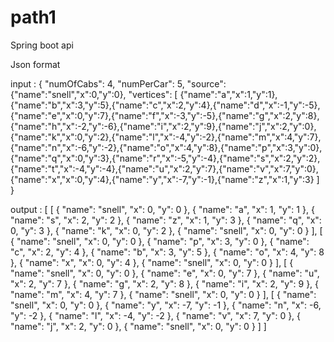 # path1
 
 Spring boot api
 
 Json format
 
 input : 
 {
  "numOfCabs": 4,
  "numPerCar": 5,
  "source": {"name":"snell","x":0,"y":0},
  "vertices": [
{"name":"a","x":1,"y":1},{"name":"b","x":3,"y":5},{"name":"c","x":2,"y":4},{"name":"d","x":-1,"y":-5},{"name":"e","x":0,"y":7},{"name":"f","x":-3,"y":-5},{"name":"g","x":2,"y":8},{"name":"h","x":-2,"y":-6},{"name":"i","x":2,"y":9},{"name":"j","x":2,"y":0},{"name":"k","x":0,"y":2},{"name":"l","x":-4,"y":-2},{"name":"m","x":4,"y":7},{"name":"n","x":-6,"y":-2},{"name":"o","x":4,"y":8},{"name":"p","x":3,"y":0},{"name":"q","x":0,"y":3},{"name":"r","x":-5,"y":-4},{"name":"s","x":2,"y":2},{"name":"t","x":-4,"y":-4},{"name":"u","x":2,"y":7},{"name":"v","x":7,"y":0},{"name":"x","x":0,"y":4},{"name":"y","x":-7,"y":-1},{"name":"z","x":1,"y":3}
  ]
}

output : 
[
  [
    {
      "name": "snell",
      "x": 0,
      "y": 0
    },
    {
      "name": "a",
      "x": 1,
      "y": 1
    },
    {
      "name": "s",
      "x": 2,
      "y": 2
    },
    {
      "name": "z",
      "x": 1,
      "y": 3
    },
    {
      "name": "q",
      "x": 0,
      "y": 3
    },
    {
      "name": "k",
      "x": 0,
      "y": 2
    },
    {
      "name": "snell",
      "x": 0,
      "y": 0
    }
  ],
  [
    {
      "name": "snell",
      "x": 0,
      "y": 0
    },
    {
      "name": "p",
      "x": 3,
      "y": 0
    },
    {
      "name": "c",
      "x": 2,
      "y": 4
    },
    {
      "name": "b",
      "x": 3,
      "y": 5
    },
    {
      "name": "o",
      "x": 4,
      "y": 8
    },
    {
      "name": "x",
      "x": 0,
      "y": 4
    },
    {
      "name": "snell",
      "x": 0,
      "y": 0
    }
  ],
  [
    {
      "name": "snell",
      "x": 0,
      "y": 0
    },
    {
      "name": "e",
      "x": 0,
      "y": 7
    },
    {
      "name": "u",
      "x": 2,
      "y": 7
    },
    {
      "name": "g",
      "x": 2,
      "y": 8
    },
    {
      "name": "i",
      "x": 2,
      "y": 9
    },
    {
      "name": "m",
      "x": 4,
      "y": 7
    },
    {
      "name": "snell",
      "x": 0,
      "y": 0
    }
  ],
  [
    {
      "name": "snell",
      "x": 0,
      "y": 0
    },
    {
      "name": "y",
      "x": -7,
      "y": -1
    },
    {
      "name": "n",
      "x": -6,
      "y": -2
    },
    {
      "name": "l",
      "x": -4,
      "y": -2
    },
    {
      "name": "v",
      "x": 7,
      "y": 0
    },
    {
      "name": "j",
      "x": 2,
      "y": 0
    },
    {
      "name": "snell",
      "x": 0,
      "y": 0
    }
  ]
]
